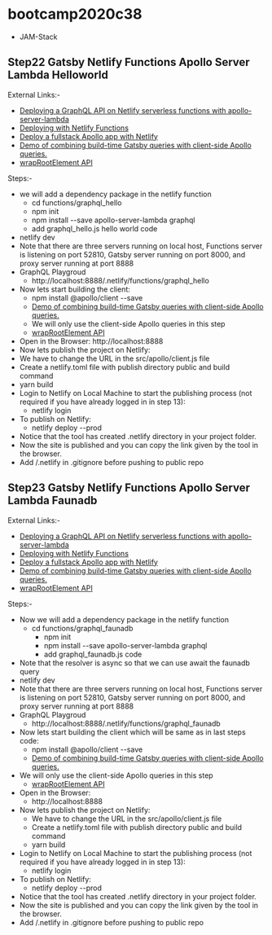 # bootcamp2020c38
- JAM-Stack

## Step22 Gatsby Netlify Functions Apollo Server Lambda Helloworld
External Links:-
- [Deploying a GraphQL API on Netlify serverless functions with apollo-server-lambda](https://egghead.io/lessons/apollo-deploying-a-graphql-api-on-netlify-serverless-functions-with-apollo-server-lambda)
- [Deploying with Netlify Functions](https://www.apollographql.com/docs/apollo-server/deployment/netlify/)
- [Deploy a fullstack Apollo app with Netlify](https://www.apollographql.com/blog/deploy-a-fullstack-apollo-app-with-netlify-45a7dfd51b0b/)
- [Demo of combining build-time Gatsby queries with client-side Apollo queries.](https://github.com/jlengstorf/gatsby-with-apollo)
- [wrapRootElement API](https://www.gatsbyjs.com/docs/browser-apis/#wrapRootElement)

Steps:-
- we will add a dependency package in the netlify function
  - cd functions/graphql_hello
  - npm init
  - npm install --save apollo-server-lambda graphql
  - add graphql_hello.js hello world code
- netlify dev
- Note that there are three servers running on local host, Functions server is listening on port 52810, Gatsby server running on port 8000, and proxy server running at port 8888
- GraphQL Playgroud 
  - http://localhost:8888/.netlify/functions/graphql_hello
- Now lets start building the client:
  - npm install @apollo/client --save
  - [Demo of combining build-time Gatsby queries with client-side Apollo queries.](https://github.com/jlengstorf/gatsby-with-apollo)
  - We will only use the client-side Apollo queries in this step
  - [wrapRootElement API](https://www.gatsbyjs.com/docs/browser-apis/#wrapRootElement)
- Open in the Browser: http://localhost:8888
- Now lets publish the project on Netlify:
- We have to change the URL in the src/apollo/client.js file
- Create a netlify.toml file with publish directory public and build command
- yarn build
- Login to Netlify on Local Machine to start the publishing process (not required if you have already logged in in step 13):
  - netlify login
- To publish on Netlify:
  - netlify deploy --prod
- Notice that the tool has created .netlify directory in your project folder.
- Now the site is published and you can copy the link given by the tool in the browser.
- Add /.netlify in .gitignore before pushing to public repo

## Step23 Gatsby Netlify Functions Apollo Server Lambda Faunadb
External Links:-
- [Deploying a GraphQL API on Netlify serverless functions with apollo-server-lambda](https://egghead.io/lessons/apollo-deploying-a-graphql-api-on-netlify-serverless-functions-with-apollo-server-lambda)
- [Deploying with Netlify Functions](https://www.apollographql.com/docs/apollo-server/deployment/netlify/)
- [Deploy a fullstack Apollo app with Netlify](https://www.apollographql.com/blog/deploy-a-fullstack-apollo-app-with-netlify-45a7dfd51b0b/)
- [Demo of combining build-time Gatsby queries with client-side Apollo queries.](https://github.com/jlengstorf/gatsby-with-apollo)
- [wrapRootElement API](https://www.gatsbyjs.com/docs/browser-apis/#wrapRootElement)

Steps:-
- Now we will add a dependency package in the netlify function
  - cd functions/graphql_faunadb
    - npm init
    - npm install --save apollo-server-lambda graphql
    - add graphql_faunadb.js code
- Note that the resolver is async so that we can use await the faunadb query
- netlify dev
- Note that there are three servers running on local host, Functions server is listening on port 52810, Gatsby server running on port 8000, and proxy server running at port 8888
- GraphQL Playgroud 
  - http://localhost:8888/.netlify/functions/graphql_faunadb
- Now lets start building the client which will be same as in last steps code:
  - npm install @apollo/client --save
  - [Demo of combining build-time Gatsby queries with client-side Apollo queries.](https://github.com/jlengstorf/gatsby-with-apollo)
- We will only use the client-side Apollo queries in this step
  - [wrapRootElement API](https://www.gatsbyjs.com/docs/browser-apis/#wrapRootElement)
- Open in the Browser:
  - http://localhost:8888
- Now lets publish the project on Netlify:
  - We have to change the URL in the src/apollo/client.js file
  - Create a netlify.toml file with publish directory public and build command
  - yarn build
- Login to Netlify on Local Machine to start the publishing process (not required if you have already logged in in step 13):
  - netlify login
- To publish on Netlify:
  - netlify deploy --prod
- Notice that the tool has created .netlify directory in your project folder.
- Now the site is published and you can copy the link given by the tool in the browser.
- Add /.netlify in .gitignore before pushing to public repo
